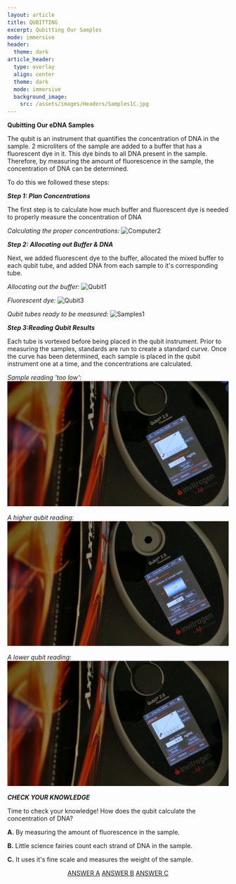 ```yaml
---
layout: article
title: QUBITTING 
excerpt: Qubitting Our Samples 
mode: immersive
header:
  theme: dark
article_header:
  type: overlay
  align: center
  theme: dark
  mode: immersive
  background_image:
    src: /assets/images/Headers/Samples1C.jpg
---
```


**Qubitting Our eDNA Samples**

The qubit is an instrument that quantifies the concentration of DNA in the sample. 2 microliters of the sample are added to a buffer that has a fluorescent dye in it. This dye binds to all DNA present in the sample. Therefore, by measuring the amount of fluorescence in the sample, the concentration of DNA can be determined. 

To do this we followed these steps:

***Step 1: Plan Concentrations***  

The first step is to calculate how much buffer and fluorescent dye is needed to properly measure the concentration of DNA

*Calculating the proper concentrations:*
![Computer2](/assets/images/BIG-QUBIT/Computer2.jpg) 

***Step 2: Allocating out Buffer & DNA***

Next, we added fluorescent dye to the buffer, allocated the mixed buffer to each qubit tube, and added DNA from each sample to it's corresponding tube.

*Allocating out the buffer:*
![Qubit1](/assets/images/BIG-QUBIT/Qubit1.jpg)  

*Fluorescent dye:*
![Qubit3](/assets/images/BIG-QUBIT/Qubit3.jpg)  

*Qubit tubes ready to be measured:*
![Samples1](/assets/images/BIG-QUBIT/Samples1.jpg)     


***Step 3:Reading Qubit Results***

Each tube is vortexed before being placed in the qubit instrument. Prior to measuring the samples, standards are run to create a standard curve. Once the curve has been determined, each sample is placed in the qubit instrument one at a time, and the concentrations are calculated. 

*Sample reading 'too low':*
![Qubit10](/assets/images/BIG-QUBIT/Qubit10.jpg)    

*A higher qubit reading:*  
![Qubit11](/assets/images/BIG-QUBIT/Qubit11.jpg) 

*A lower qubit reading:*
![Qubit12](/assets/images/BIG-QUBIT/Qubit12.jpg)    


***CHECK YOUR KNOWLEDGE***

Time to check your knowledge! How does the qubit calculate the concentration of DNA?

**A.** By measuring the amount of fluorescence in the sample.

**B.** Little science fairies count each strand of DNA in the sample.

**C.** It uses it's fine scale and measures the weight of the sample.


<p align="center">
<a class="button button--outline-primary button--pill" href="Storing1">ANSWER A</a> <a class="button button--outline-primary button--pill" href="Storing2">ANSWER B</a> <a class="button button--outline-primary button--pill" href="Storing2">ANSWER C</a></p>